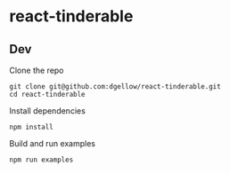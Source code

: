 # react-tinderable

## Dev

Clone the repo

```
git clone git@github.com:dgellow/react-tinderable.git
cd react-tinderable
```

Install dependencies

```
npm install
```

Build and run examples

```
npm run examples
```
